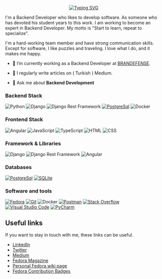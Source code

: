 <p align="center">
<a href="https://github.com/kadermiyanyedi"><img src="https://readme-typing-svg.demolab.com?font=Fira+Code&size=24&pause=2000&color=4A71D9&center=true&vCenter=true&width=435&lines=Hi+there%F0%9F%91%8B!+I+am+Kader;Nice+to+meet+you!" alt="Typing SVG" /></a>
</p>

I'm a Backend Developer who likes to develop software. As someone who has devoted his student years to this work. I am working to become an expert in Backend Developer. My motto is "Start to learn, repeat to specialize".

I'm a hard-working team member and have strong communication skills. Except for software, I like puzzles and traveling. I love what I do, and it makes me happy.


- 🔭 I’m currently working as a Backend Developer at [BRANDEFENSE](https://brandefense.io/).

- 📝 I regularly write articles on ( Turkish ) Medium.

- 💬 Ask me about **Backend Development**

<h3 align="left">Backend Stack</h3>
<p>
    <img alt="Python" src="https://img.shields.io/badge/Python%20-%2314354C.svg?logo=python&logoColor=white"></img>
    <img alt="Django" src="https://img.shields.io/badge/Django-006400.svg?logo=Django&logoColor=white"></img>
    <img alt="Django Rest Framework" src="https://img.shields.io/badge/Django%20Rest%20Framework%20-%23404d59.svg?logo=djangorestframework&logoColor=white"></img>
    <a href="#"><img alt="PostgreSql" src="https://img.shields.io/badge/PostgreSql-00979D?logo=postgresql&logoColor=black"></a>
    <img alt="Docker" src="https://img.shields.io/badge/Docker-2391E6.svg?logo=docker&logoColor=white"></img>
</p>

<h3 align="left">Frontend Stack</h3>
<p>
    <img alt="Angular" src="https://img.shields.io/badge/Angular%20-%2320232a.svg?logo=angular&logoColor=red"></img>
   <img alt="JavaScript" src="https://img.shields.io/badge/JavaScript%20-%23F7DF1E.svg?logo=javascript&logoColor=black"></img>
   <img alt="TypeScript" src="https://img.shields.io/badge/TypeScript%20-%23007ACC.svg?logo=typescript&logoColor=white"></img>
   <img alt="HTML" src="https://img.shields.io/badge/HTML%20-%23E34F26.svg?logo=html5&logoColor=white"></img>
   <img alt="CSS" src="https://img.shields.io/badge/CSS%20-%231572B6.svg?logo=css3&logoColor=white"></img>
</p>

<h3 align="left">Framework & Libraries</h3>
<p>
    <img alt="Django" src="https://img.shields.io/badge/Django-006400.svg?logo=Django&logoColor=white"></img>
    <img alt="Django Rest Framework" src="https://img.shields.io/badge/Django%20Rest%20Framework%20-%23404d59.svg?logo=djangorestframework&logoColor=white"></img>
    <img alt="Angular" src="https://img.shields.io/badge/Angular%20-%2320232a.svg?logo=angular&logoColor=red"></img>
</p>


<h3 align="left">Databases</h3>
<p>
    <a href="#"><img alt="PostgreSql" src="https://img.shields.io/badge/PostgreSql-00979D?logo=postgresql&logoColor=black"></a>
    <a href="#"><img alt="SQLite" src ="https://img.shields.io/badge/SQLite-%2307405e.svg?logo=sqlite&logoColor=white"></a>
</p>

<h3 align="left">Software and tools</h3>
<p>
    <a href="#"><img alt="Fedora" src="https://img.shields.io/badge/Fedora-2391E6.svg?logo=fedora&logoColor=white"></a>
    <a href="#"><img alt="Git" src="https://img.shields.io/badge/Git%20-%23F05033.svg?logo=git&logoColor=white"></a>
    <img alt="Docker" src="https://img.shields.io/badge/Docker-2391E6.svg?logo=docker&logoColor=white"></img>
    <a href="#"><img alt="Postman" src="https://img.shields.io/badge/Postman-FF6C37?logo=postman&logoColor=white"></a>
    <a href="#"><img alt="Stack Overflow" src="https://img.shields.io/badge/-Stack%20Overflow-FE7A16?logo=stack-overflow&logoColor=white"></a>
    <a href="#"><img alt="Visual Studio Code" src="https://img.shields.io/badge/Visual%20Studio%20Code-0078d7.svg?logo=visual-studio-code&logoColor=white"></a>
    <a href="#"><img alt="PyCharm" src="https://img.shields.io/badge/PyCharm-006400.svg?logo=pycharm&logoColor=white"></a>
</p>

## Useful links
If you want to stay in touch with me, these links can be useful.
 
- [LinkedIn](https://www.linkedin.com/in/kadermiyanyedi)
- [Twitter](https://x.com/Laekhesis)
- [Medium](https://kadermiyanyedi.medium.com/)
- [Fedora Magazine](https://fedoramagazine.org/author/moonkat)
- [Personal Fedora wiki page](https://fedoraproject.org/wiki/User:moonkat)
- [Fedora Contribution Badges](https://badges.fedoraproject.org/user/moonkat)
